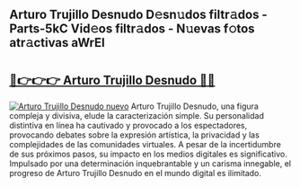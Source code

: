 ## Arturo Trujillo Desnudo D𝚎sn𝚞dos filtr𝚊dos - Parts-5kC Vid𝚎os filtr𝚊dos - N𝚞evas f𝚘tos atr𝚊ctivas aWrEI

# <h2><a href="http://mbd8e0.tromn.icu/?c=Arturo+Trujillo+Desnudo">🔗👉👉👉 Arturo Trujillo Desnudo 🔗🔗</a></h2>

[![Arturo Trujillo Desnudo nuevo](https://i.imgur.com/pEAQMta.gif)](http://mbd8e0.tromn.icu/?c=Arturo+Trujillo+Desnudo)
Arturo Trujillo Desnudo, una figura compleja y divisiva, elude la caracterización simple. Su personalidad distintiva en línea ha cautivado y provocado a los espectadores, provocando debates sobre la expresión artística, la privacidad y las complejidades de las comunidades virtuales. A pesar de la incertidumbre de sus próximos pasos, su impacto en los medios digitales es significativo. Impulsado por una determinación inquebrantable y un carisma innegable, el progreso de Arturo Trujillo Desnudo en el mundo digital es ilimitado.
